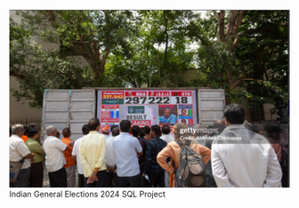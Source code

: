 ![Logo](https://github.com/Speardrex/Indian-General-Elections-2024-SQL/blob/main/Screenshot%202025-08-12%20224046.png)  Indian General Elections 2024 SQL Project
